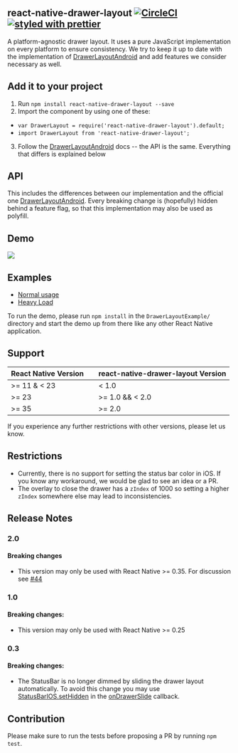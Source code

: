 ## react-native-drawer-layout [![CircleCI](https://circleci.com/gh/react-native-community/react-native-drawer-layout/tree/master.svg?style=svg)](https://circleci.com/gh/react-native-community/react-native-drawer-layout/tree/master) [![styled with prettier](https://img.shields.io/badge/styled_with-prettier-ff69b4.svg)](https://github.com/prettier/prettier)

A platform-agnostic drawer layout. It uses a pure JavaScript implementation on every platform to ensure consistency. We try to keep it up to date with the implementation of [DrawerLayoutAndroid](https://facebook.github.io/react-native/docs/drawerlayoutandroid.html#content) and add features we consider necessary as well.

## Add it to your project

1. Run `npm install react-native-drawer-layout --save`
2. Import the component by using one of these:
  - `var DrawerLayout = require('react-native-drawer-layout').default;`
  - `import DrawerLayout from 'react-native-drawer-layout';`
3. Follow the [DrawerLayoutAndroid](https://facebook.github.io/react-native/docs/drawerlayoutandroid.html#content) docs -- the API is the same. Everything that differs is explained below

## API
This includes the differences between our implementation and the official one [DrawerLayoutAndroid](https://facebook.github.io/react-native/docs/drawerlayoutandroid.html#content). Every breaking change is (hopefully) hidden behind a feature flag, so that this implementation may also be used as polyfill.

## Demo

![](https://raw.githubusercontent.com/react-native-community/react-native-drawer-layout/master/example.gif)

## Examples

- [Normal usage](https://github.com/DanielMSchmidt/DrawerLayoutExample)
- [Heavy Load](https://github.com/DanielMSchmidt/DrawerLayoutHeavyLoadExample)

To run the demo, please run `npm install` in the `DrawerLayoutExample/` directory and start the demo up from there like any other React Native application.

## Support

| React Native Version      | react-native-drawer-layout Version    |
|---------------------------|---------------------------------------|
| >= 11 & < 23              | < 1.0                                 |
| >= 23                     | >= 1.0  && < 2.0                      |
| >= 35                     | >= 2.0                                |

If you experience any further restrictions with other versions, please let us know.

## Restrictions

- Currently, there is no support for setting the status bar color in iOS. If you know any workaround, we would be glad to see an idea or a PR.
- The overlay to close the drawer has a `zIndex` of 1000 so setting a higher `zIndex` somewhere else may lead to inconsistencies.

## Release Notes

### 2.0

#### Breaking changes

- This version may only be used with React Native >= 0.35. For discussion see [#44](https://github.com/react-native-community/react-native-drawer-layout/pull/44)

### 1.0

#### Breaking changes:

- This version may only be used with React Native >= 0.25

### 0.3

#### Breaking changes:
- The StatusBar is no longer dimmed by sliding the drawer layout automatically. To avoid this change you may use [StatusBarIOS.setHidden](https://facebook.github.io/react-native/docs/statusbarios.html#sethidden) in the [onDrawerSlide](https://facebook.github.io/react-native/docs/drawerlayoutandroid.html#ondrawerslide) callback.

## Contribution

Please make sure to run the tests before proposing a PR by running `npm test`.
